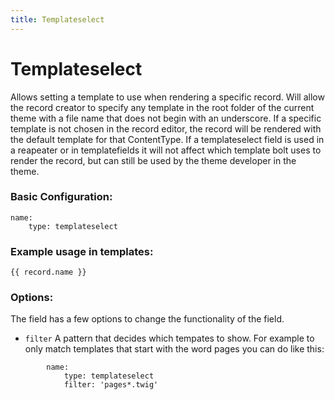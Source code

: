 ```yaml
---
title: Templateselect
---
```

Templateselect
=========

Allows setting a template to use when rendering a specific record. Will allow
the record creator to specify any template in the root folder of the current
theme with a file name that does not begin with an underscore. If a specific
template is not chosen in the record editor, the record will be rendered with
the default template for that ContentType. If a templateselect field is used in
a reapeater or in templatefields it will not affect which template bolt uses to
render the record, but can still be used by the theme developer in the theme.

### Basic Configuration:

```
name:
    type: templateselect
```

### Example usage in templates:

```
{{ record.name }}
```

### Options:

The field has a few options to change the functionality of the field.

* `filter` A pattern that decides which tempates to show. For example to only
  match templates that start with the word pages you can do like this:

```
        name:
            type: templateselect
            filter: 'pages*.twig'
```